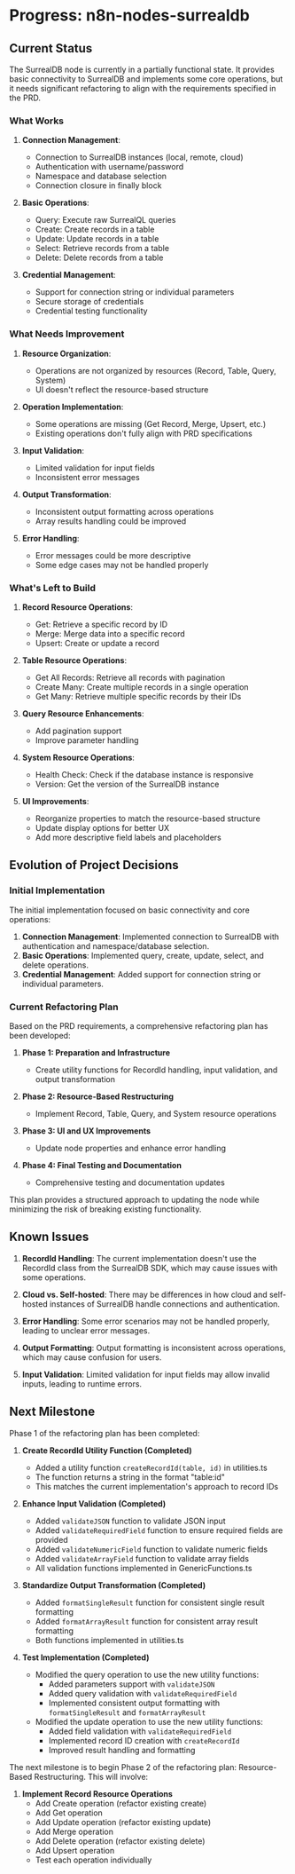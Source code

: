 # Progress: n8n-nodes-surrealdb

## Current Status

The SurrealDB node is currently in a partially functional state. It provides basic connectivity to SurrealDB and implements some core operations, but it needs significant refactoring to align with the requirements specified in the PRD.

### What Works

1. **Connection Management**:
   - Connection to SurrealDB instances (local, remote, cloud)
   - Authentication with username/password
   - Namespace and database selection
   - Connection closure in finally block

2. **Basic Operations**:
   - Query: Execute raw SurrealQL queries
   - Create: Create records in a table
   - Update: Update records in a table
   - Select: Retrieve records from a table
   - Delete: Delete records from a table

3. **Credential Management**:
   - Support for connection string or individual parameters
   - Secure storage of credentials
   - Credential testing functionality

### What Needs Improvement

1. **Resource Organization**:
   - Operations are not organized by resources (Record, Table, Query, System)
   - UI doesn't reflect the resource-based structure

2. **Operation Implementation**:
   - Some operations are missing (Get Record, Merge, Upsert, etc.)
   - Existing operations don't fully align with PRD specifications

3. **Input Validation**:
   - Limited validation for input fields
   - Inconsistent error messages

4. **Output Transformation**:
   - Inconsistent output formatting across operations
   - Array results handling could be improved

5. **Error Handling**:
   - Error messages could be more descriptive
   - Some edge cases may not be handled properly

### What's Left to Build

1. **Record Resource Operations**:
   - Get: Retrieve a specific record by ID
   - Merge: Merge data into a specific record
   - Upsert: Create or update a record

2. **Table Resource Operations**:
   - Get All Records: Retrieve all records with pagination
   - Create Many: Create multiple records in a single operation
   - Get Many: Retrieve multiple specific records by their IDs

3. **Query Resource Enhancements**:
   - Add pagination support
   - Improve parameter handling

4. **System Resource Operations**:
   - Health Check: Check if the database instance is responsive
   - Version: Get the version of the SurrealDB instance

5. **UI Improvements**:
   - Reorganize properties to match the resource-based structure
   - Update display options for better UX
   - Add more descriptive field labels and placeholders

## Evolution of Project Decisions

### Initial Implementation

The initial implementation focused on basic connectivity and core operations:

1. **Connection Management**: Implemented connection to SurrealDB with authentication and namespace/database selection.
2. **Basic Operations**: Implemented query, create, update, select, and delete operations.
3. **Credential Management**: Added support for connection string or individual parameters.

### Current Refactoring Plan

Based on the PRD requirements, a comprehensive refactoring plan has been developed:

1. **Phase 1: Preparation and Infrastructure**
   - Create utility functions for RecordId handling, input validation, and output transformation

2. **Phase 2: Resource-Based Restructuring**
   - Implement Record, Table, Query, and System resource operations

3. **Phase 3: UI and UX Improvements**
   - Update node properties and enhance error handling

4. **Phase 4: Final Testing and Documentation**
   - Comprehensive testing and documentation updates

This plan provides a structured approach to updating the node while minimizing the risk of breaking existing functionality.

## Known Issues

1. **RecordId Handling**: The current implementation doesn't use the RecordId class from the SurrealDB SDK, which may cause issues with some operations.

2. **Cloud vs. Self-hosted**: There may be differences in how cloud and self-hosted instances of SurrealDB handle connections and authentication.

3. **Error Handling**: Some error scenarios may not be handled properly, leading to unclear error messages.

4. **Output Formatting**: Output formatting is inconsistent across operations, which may cause confusion for users.

5. **Input Validation**: Limited validation for input fields may allow invalid inputs, leading to runtime errors.

## Next Milestone

Phase 1 of the refactoring plan has been completed:

1. **Create RecordId Utility Function (Completed)**
   - Added a utility function `createRecordId(table, id)` in utilities.ts
   - The function returns a string in the format "table:id"
   - This matches the current implementation's approach to record IDs

2. **Enhance Input Validation (Completed)**
   - Added `validateJSON` function to validate JSON input
   - Added `validateRequiredField` function to ensure required fields are provided
   - Added `validateNumericField` function to validate numeric fields
   - Added `validateArrayField` function to validate array fields
   - All validation functions implemented in GenericFunctions.ts

3. **Standardize Output Transformation (Completed)**
   - Added `formatSingleResult` function for consistent single result formatting
   - Added `formatArrayResult` function for consistent array result formatting
   - Both functions implemented in utilities.ts

4. **Test Implementation (Completed)**
   - Modified the query operation to use the new utility functions:
     - Added parameters support with `validateJSON`
     - Added query validation with `validateRequiredField`
     - Implemented consistent output formatting with `formatSingleResult` and `formatArrayResult`
   - Modified the update operation to use the new utility functions:
     - Added field validation with `validateRequiredField`
     - Implemented record ID creation with `createRecordId`
     - Improved result handling and formatting

The next milestone is to begin Phase 2 of the refactoring plan: Resource-Based Restructuring. This will involve:

1. **Implement Record Resource Operations**
   - Add Create operation (refactor existing create)
   - Add Get operation
   - Add Update operation (refactor existing update)
   - Add Merge operation
   - Add Delete operation (refactor existing delete)
   - Add Upsert operation
   - Test each operation individually
